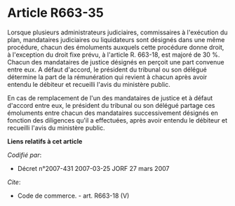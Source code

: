 # Article R663-35

Lorsque plusieurs administrateurs judiciaires, commissaires à l'exécution du plan, mandataires judiciaires ou liquidateurs
sont désignés dans une même procédure, chacun des émoluments auxquels cette procédure donne droit, à l'exception du droit
fixe prévu, à l'article R. 663-18, est majoré de 30 %. Chacun des mandataires de justice désignés en perçoit une part
convenue entre eux. A défaut d'accord, le président du tribunal ou son délégué détermine la part de la rémunération qui
revient à chacun après avoir entendu le débiteur et recueilli l'avis du ministère public.

En cas de remplacement de l'un des mandataires de justice et à défaut d'accord entre eux, le président du tribunal ou son
délégué partage ces émoluments entre chacun des mandataires successivement désignés en fonction des diligences qu'il a
effectuées, après avoir entendu le débiteur et recueilli l'avis du ministère public.

**Liens relatifs à cet article**

_Codifié par_:

  - Décret n°2007-431 2007-03-25 JORF 27 mars 2007

_Cite_:

  - Code de commerce. - art. R663-18 (V)
